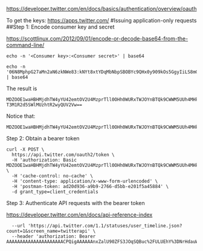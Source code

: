 https://developer.twitter.com/en/docs/basics/authentication/overview/oauth


To get the keys: https://apps.twitter.com/
#Issuing application-only requests
##Step 1: Encode consumer key and secret

https://scottlinux.com/2012/09/01/encode-or-decode-base64-from-the-command-line/

```
echo -n '<Consumer key>:<Consumer secret>' | base64
```

```
echo -n '06N8MphpG27aMn2aN6zkNWe83:kNYt8xtYDqMbNbpSBOBYc9QHx0y909kOs5GgyIiLS8mGl2AEvW' | base64
```

The result is
```
MDZOOE1waHBHMjdhTW4yYU42emtOV2U4MzprTll0OHh0WURxTWJOYnBTQk9CWWM5UUh4MHk5MDlr
T3M1R2d5SWlMUzhtR2wyQUV2Vw==
```
Notice that:
```
MDZOOE1waHBHMjdhTW4yYU42emtOV2U4MzprTll0OHh0WURxTWJOYnBTQk9CWWM5UUh4MHk5MDlrT3M1R2d5SWlMUzhtR2wyQUV2Vw==
```

Step 2: Obtain a bearer token

```
curl -X POST \
  https://api.twitter.com/oauth2/token \
  -H 'authorization: Basic MDZOOE1waHBHMjdhTW4yYU42emtOV2U4MzprTll0OHh0WURxTWJOYnBTQk9CWWM5UUh4MHk5MDlrT3M1R2d5SWlMUzhtR2wyQUV2Vw==' \
  -H 'cache-control: no-cache' \
  -H 'content-type: application/x-www-form-urlencoded' \
  -H 'postman-token: ad20d936-a9b9-2766-d5bb-e201f5a45884' \
  -d grant_type=client_credentials
```

Step 3: Authenticate API requests with the bearer token

https://developer.twitter.com/en/docs/api-reference-index

```curl --request GET \
  --url 'https://api.twitter.com/1.1/statuses/user_timeline.json?count=1&screen_name=twitterapi' \
  --header 'authorization: Bearer AAAAAAAAAAAAAAAAAAAAACPQigAAAAAAnxZalU90ZFS3JOqSQBuc%2FULUEhY%3DNrHdauWdelFvetLyJZqNraPav0Q384ISBlXWmgqEvoH1XmefkG'
```                      
